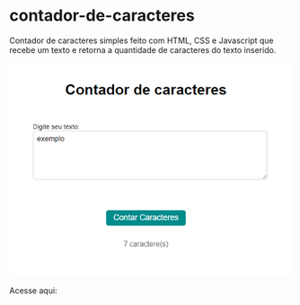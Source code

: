 # contador-de-caracteres

Contador de caracteres simples feito com HTML, CSS e Javascript que recebe um texto e retorna a quantidade de caracteres do texto inserido. 

<img src="capturadetela.png">

Acesse aqui: 
